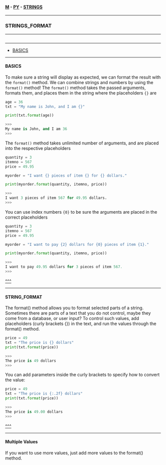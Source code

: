 
#### [M](https://github.com/ttltrk/TTT/blob/master/menu.md) - [PY](https://github.com/ttltrk/TTT/blob/master/PY/PY.md) - [STRINGS](https://github.com/ttltrk/TTT/blob/master/PY/STRINGS/STRINGS.md)

---

### STRINGS_FORMAT

---

```

```

---

* [BASICS](#BASICS)

---

#### BASICS

To make sure a string will display as expected, we can format the result with the ```format()``` method.
We can combine strings and numbers by using the ```format()``` method!
The ```format()``` method takes the passed arguments, formats them, and places them in the string where the placeholders ```{}``` are


```py
age = 36
txt = "My name is John, and I am {}"

print(txt.format(age))

>>>
My name is John, and I am 36
>>>
```

The ```format()``` method takes unlimited number of arguments, and are placed into the respective placeholders

```py
quantity = 3
itemno = 567
price = 49.95

myorder = "I want {} pieces of item {} for {} dollars."

print(myorder.format(quantity, itemno, price))

>>>
I want 3 pieces of item 567 for 49.95 dollars.
>>>
```

You can use index numbers ```{0}``` to be sure the arguments are placed in the correct placeholders

```py
quantity = 3
itemno = 567
price = 49.95

myorder = "I want to pay {2} dollars for {0} pieces of item {1}."

print(myorder.format(quantity, itemno, price))

>>>
I want to pay 49.95 dollars for 3 pieces of item 567.
>>>
```

[^^^](#STRINGS_FORMAT)

---

#### STRING_FORMAT

The format() method allows you to format selected parts of a string.
Sometimes there are parts of a text that you do not control, maybe they come from a database, or user input?
To control such values, add placeholders (curly brackets {}) in the text, and run the values through the format() method.

```py
price = 49
txt = "The price is {} dollars"
print(txt.format(price))

>>>
The price is 49 dollars
>>>
```

You can add parameters inside the curly brackets to specify how to convert the value:

```py
price = 49
txt = "The price is {:.2f} dollars"
print(txt.format(price))

>>>
The price is 49.00 dollars
>>>
```

[^^^](#STRINGS_FORMAT)

---

#### Multiple Values

If you want to use more values, just add more values to the format() method.
